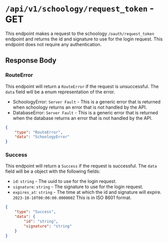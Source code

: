 # `/api/v1/schoology/request_token` - GET

This endpoint makes a request to the schoology `/oauth/request_token` endpoint and returns the id and signature to use for the login request. This endpoint does not require any authentication.

## Response Body

### RouteError

This endpoint will return a `RouteError` if the request is unsuccessful. The `data` field will be a enum representation of the error.
 - SchoologyError: `Server Fault` - This is a generic error that is returned when schoology returns an error that is not handled by the API.
 - DatabaseError: `Server Fault` - This is a generic error that is returned when the database returns an error that is not handled by the API.

```json
{
    "type": "RouteError",
    "data": "SchoologyError"
}
```

### Success

This endpoint will return a `Success` if the request is successful. The `data` field will be a object with the following fields:
 - `id`: `string` - The uuid to use for the login request.
 - `signature`: `string` - The signature to use for the login request.
 - `expires_at`: `string` - The time at which the id and signature will expire. `2023-10-10T00:00:00.000000Z` This is in ISO 8601 format.

```json
{
    "type": "Success",
    "data": {
        "id": "string",
        "signature": "string"
    }
}
```